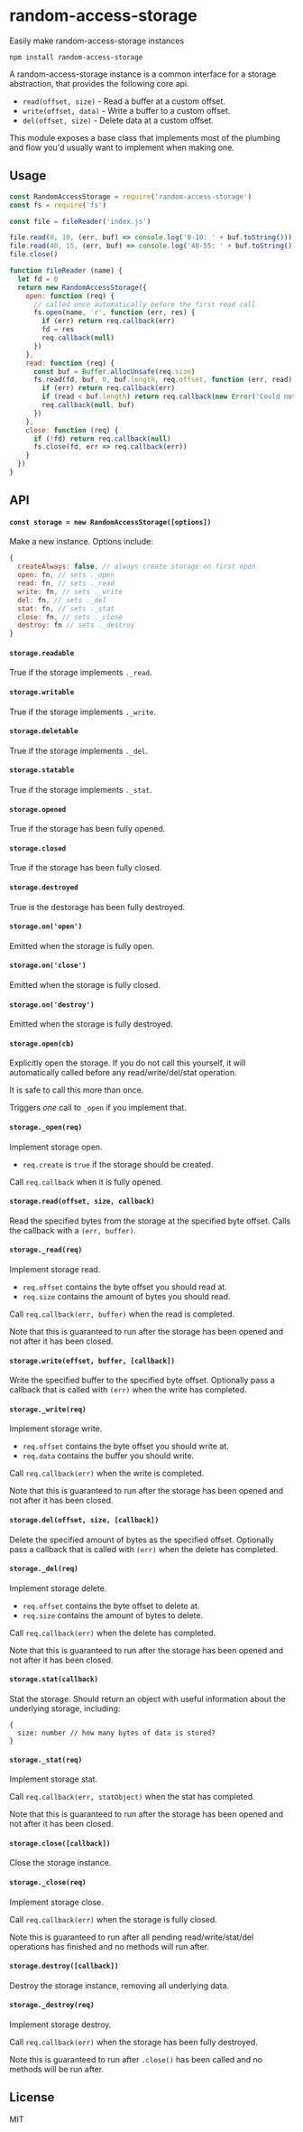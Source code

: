 # random-access-storage

Easily make random-access-storage instances

```
npm install random-access-storage
```

A random-access-storage instance is a common interface for a storage abstraction, that provides the following core api.

* `read(offset, size)` - Read a buffer at a custom offset.
* `write(offset, data)` - Write a buffer to a custom offset.
* `del(offset, size)` - Delete data at a custom offset.

This module exposes a base class that implements most of the plumbing and flow you'd usually want to implement when making one.

## Usage

``` js
const RandomAccessStorage = require('random-access-storage')
const fs = require('fs')

const file = fileReader('index.js')

file.read(0, 10, (err, buf) => console.log('0-10: ' + buf.toString()))
file.read(40, 15, (err, buf) => console.log('40-55: ' + buf.toString()))
file.close()

function fileReader (name) {
  let fd = 0
  return new RandomAccessStorage({
    open: function (req) {
      // called once automatically before the first read call
      fs.open(name, 'r', function (err, res) {
        if (err) return req.callback(err)
        fd = res
        req.callback(null)
      })
    },
    read: function (req) {
      const buf = Buffer.allocUnsafe(req.size)
      fs.read(fd, buf, 0, buf.length, req.offset, function (err, read) {
        if (err) return req.callback(err)
        if (read < buf.length) return req.callback(new Error('Could not read'))
        req.callback(null, buf)
      })
    },
    close: function (req) {
      if (!fd) return req.callback(null)
      fs.close(fd, err => req.callback(err))
    }
  })
}
```

## API

#### `const storage = new RandomAccessStorage([options])`

Make a new instance. Options include:

``` js
{
  createAlways: false, // always create storage on first open
  open: fn, // sets ._open
  read: fn, // sets ._read
  write: fn, // sets ._write
  del: fn, // sets ._del
  stat: fn, // sets ._stat
  close: fn, // sets ._close
  destroy: fn // sets ._destroy
}
```

#### `storage.readable`

True if the storage implements `._read`.

#### `storage.writable`

True if the storage implements `._write`.

#### `storage.deletable`

True if the storage implements `._del`.

#### `storage.statable`

True if the storage implements `._stat`.

#### `storage.opened`

True if the storage has been fully opened.

#### `storage.closed`

True if the storage has been fully closed.

#### `storage.destroyed`

True is the destorage has been fully destroyed.

#### `storage.on('open')`

Emitted when the storage is fully open.

#### `storage.on('close')`

Emitted when the storage is fully closed.

#### `storage.on('destroy')`

Emitted when the storage is fully destroyed.

#### `storage.open(cb)`

Explicitly open the storage. If you do not call this yourself,
it will automatically called before any read/write/del/stat operation.

It is safe to call this more than once.

Triggers *one* call to `_open` if you implement that.

#### `storage._open(req)`

Implement storage open.

* `req.create` is `true` if the storage should be created.

Call `req.callback` when it is fully opened.

#### `storage.read(offset, size, callback)`

Read the specified bytes from the storage at the specified byte offset.
Calls the callback with a `(err, buffer)`.

#### `storage._read(req)`

Implement storage read.

* `req.offset` contains the byte offset you should read at.
* `req.size` contains the amount of bytes you should read.

Call `req.callback(err, buffer)` when the read is completed.

Note that this is guaranteed to run after the storage has been opened and not after it has been closed.

#### `storage.write(offset, buffer, [callback])`

Write the specified buffer to the specified byte offset. Optionally pass a callback that is called with `(err)` when the write has completed.

#### `storage._write(req)`

Implement storage write.

* `req.offset` contains the byte offset you should write at.
* `req.data` contains the buffer you should write.

Call `req.callback(err)` when the write is completed.

Note that this is guaranteed to run after the storage has been opened and not after it has been closed.

#### `storage.del(offset, size, [callback])`

Delete the specified amount of bytes as the specified offset. Optionally pass a callback that is called with `(err)` when the delete has completed.

#### `storage._del(req)`

Implement storage delete.

* `req.offset` contains the byte offset to delete at.
* `req.size` contains the amount of bytes to delete.

Call `req.callback(err)` when the delete has completed.

Note that this is guaranteed to run after the storage has been opened and not after it has been closed.

#### `storage.stat(callback)`

Stat the storage. Should return an object with useful information about the underlying storage, including:

```
{
  size: number // how many bytes of data is stored?
}
```

#### `storage._stat(req)`

Implement storage stat.

Call `req.callback(err, statObject)` when the stat has completed.

Note that this is guaranteed to run after the storage has been opened and not after it has been closed.

#### `storage.close([callback])`

Close the storage instance.

#### `storage._close(req)`

Implement storage close.

Call `req.callback(err)` when the storage is fully closed.

Note this is guaranteed to run after all pending read/write/stat/del operations has finished and no methods will run after.

#### `storage.destroy([callback])`

Destroy the storage instance, removing all underlying data.

#### `storage._destroy(req)`

Implement storage destroy.

Call `req.callback(err)` when the storage has been fully destroyed.

Note this is guaranteed to run after `.close()` has been called and no methods will be run after.

## License

MIT
